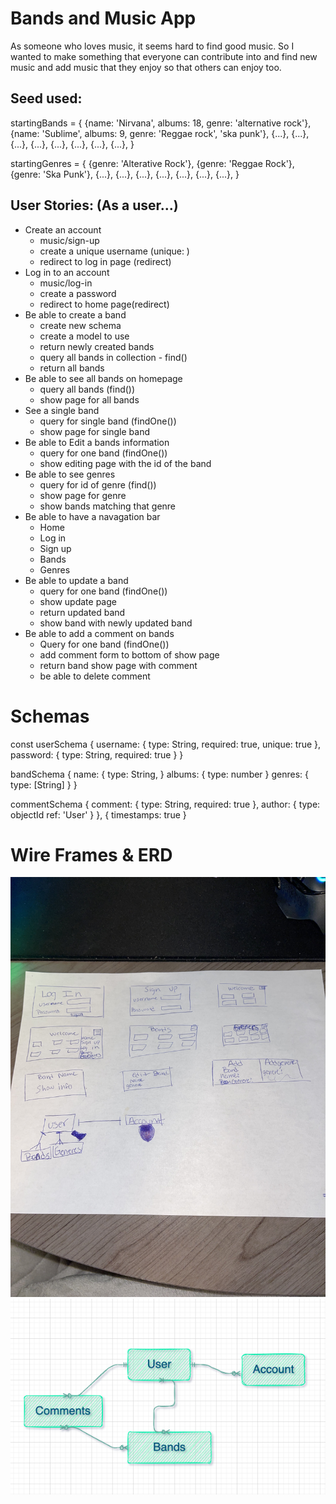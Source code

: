 # Bands and Music App

As someone who loves music, it seems hard to find good music. So I wanted to make something that everyone can contribute into and find new music and add music that they enjoy so that others can enjoy too. 

## Seed used: 

startingBands = {
    {name: 'Nirvana', albums: 18, genre: 'alternative rock'},
    {name: 'Sublime', albums: 9, genre: 'Reggae rock', 'ska punk'},
    {...},
    {...},
    {...},
    {...},
    {...},
    {...},
    {...},
    {...},
}

startingGenres = {
    {genre: 'Alterative Rock'},
    {genre: 'Reggae Rock'},
    {genre: 'Ska Punk'},
    {...},
    {...},
    {...},
    {...},
    {...},
    {...},
    {...},
}

## User Stories: (As a user...)

- Create an account
    - music/sign-up
    - create a unique username (unique: )
    - redirect to log in page (redirect)
- Log in to an account
    - music/log-in
    - create a password
    - redirect to home page(redirect)
- Be able to create a band
    - create new schema
    - create a model to use
    - return newly created bands
    - query all bands in collection - find()
    - return all bands
- Be able to see all bands on homepage
    - query all bands (find())
    - show page for all bands
- See a single band
    - query for single band (findOne())
    - show page for single band
- Be able to Edit a bands information
    - query for one band (findOne())
    - show editing page with the id of the band
- Be able to see genres 
    - query for id of genre (find())
    - show page for genre 
    - show bands matching that genre 
- Be able to have a navagation bar 
    - Home
    - Log in 
    - Sign up
    - Bands
    - Genres
- Be able to update a band 
    - query for one band (findOne())
    - show update page
    - return updated band
    - show band with newly updated band
- Be able to add a comment on bands
    - Query for one band (findOne())
    - add comment form to bottom of show page 
    - return band show page with comment
    - be able to delete comment

# Schemas 

const userSchema {
    username: {
        type: String,
        required: true,
        unique: true
    },
    password: {
        type: String,
        required: true
    }
}

bandSchema {
    name: {
        type: String,
    }
    albums: {
        type: number
    }
    genres: {
        type: [String]
    }
}

commentSchema {
    comment: {
        type: String,
        required: true
    },
    author: {
        type: objectId
        ref: 'User'
    }
}, {
    timestamps: true
}

# Wire Frames & ERD

<img src='images/README-imgs/WireFrames.jpeg'>

<br>

<img src='images/README-imgs/ERD.png'>